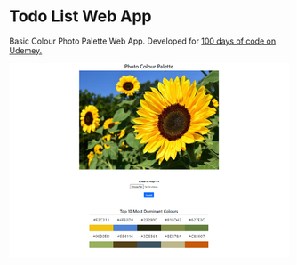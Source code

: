 # Todo List Web App

Basic Colour Photo Palette Web App. Developed for  <A href="https://www.udemy.com/course/100-days-of-code/">100 days of code on Udemey.</A>

</img>
<img src = "docs/demo.png", alt = "demo gif", height = "350">
